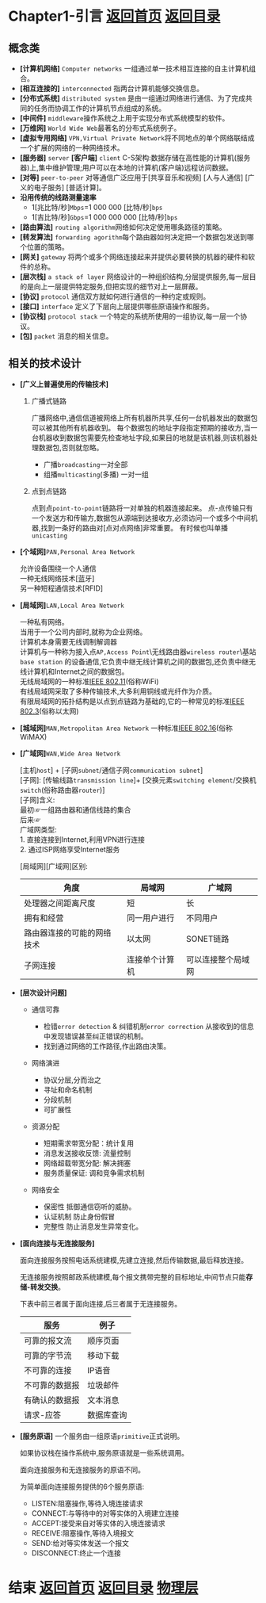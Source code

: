 # Chapter1-引言 [返回首页](../index.md) [返回目录](./day1.md) 

## 概念类
  + **[计算机网络]** ``Computer networks`` 一组通过单一技术相互连接的自主计算机组合。
  + **[相互连接的]** ``interconnected`` 指两台计算机能够交换信息。
  + **[分布式系统]** ``distributed system`` 是由一组通过网络进行通信、为了完成共同的任务而协调工作的计算机节点组成的系统。
  + **[中间件]** ``middleware``操作系统之上用于实现分布式系统模型的软件。
  + **[万维网]** ``World Wide Web``最著名的分布式系统例子。
  + **[虚拟专用网络]** ``VPN,Virtual Private Network``将不同地点的单个网络联结成一个扩展的网络的一种网络技术。
  + **[服务器]** ``server``  **[客户端]** ``client``  C-S架构:数据存储在高性能的计算机(服务器)上,集中维护管理;用户可以在本地的计算机(客户端)远程访问数据。
  + **[对等]** ``peer-to-peer`` 对等通信广泛应用于[共享音乐和视频] [人与人通信]  [广义的电子服务] [普适计算]。
  + **沿用传统的线路测量速率**
     + 1[兆比特/秒]``Mbps``=1 000 000 [比特/秒]``bps``  
     + 1[吉比特/秒]``Gbps``=1 000 000 000 [比特/秒]``bps``  
  + **[路由算法]** ``routing algorithm``网络如何决定使用哪条路径的策略。 
  + **[转发算法]** ``forwarding agorithm``每个路由器如何决定把一个数据包发送到哪个位置的策略。 
  + **[网关]** ``gateway`` 将两个或多个网络连接起来并提供必要转换的机器的硬件和软件的总称。
  + **[层次栈]** ``a stack of layer`` 网络设计的一种组织结构,分层提供服务,每一层目的是向上一层提供特定服务,但把实现的细节对上一层屏蔽。  
  + **[协议]** ``protocol`` 通信双方就如何进行通信的一种约定或规则。  
  + **[接口]** ``interface`` 定义了下层向上层提供哪些原语操作和服务。 
  + **[协议栈]** ``protocol stack`` 一个特定的系统所使用的一组协议,每一层一个协议。 
  + **[包]** ``packet`` 消息的相关信息。 
  
## 相关的技术设计
  + **[广义上普遍使用的传输技术]**
     1. 广播式链路
     
        广播网络中,通信信道被网络上所有机器所共享,任何一台机器发出的数据包可以被其他所有机器收到。
        每个数据包的地址字段指定预期的接收方,当一台机器收到数据包需要先检查地址字段,如果目的地就是该机器,则该机器处理数据包,否则就忽略。
        + 广播``broadcasting``一对全部
        + 组播``multicasting``(多播) 一对一组
     2. 点到点链路
     
        点到点``point-to-point``链路将一对单独的机器连接起来。
        点-点传输只有一个发送方和传输方,数据包从源端到达接收方,必须访问一个或多个中间机器,找到一条好的路由对[点对点网络]非常重要。
        有时候也叫单播``unicasting``

  + **[个域网]**``PAN,Personal Area Network``
    
      允许设备围绕一个人通信   
      一种无线网络技术[蓝牙]   
      另一种短程通信技术[RFID]   

  + **[局域网]**``LAN,Local Area Network``
  
      一种私有网络。  
      当用于一个公司内部时,就称为企业网络。  
      计算机本身需要无线调制解调器  
      计算机与一种称为接入点``AP,Access Point``\无线路由器``wireless router``\基站``base station`` 的设备通信,它负责中继无线计算机之间的数据包,还负责中继无线计算机和Internet之间的数据包。  
      无线局域网的一种标准[IEEE 802.11](https://en.wikipedia.org/wiki/IEEE_802.11)(俗称WiFi)  
      有线局域网采取了多种传输技术,大多利用铜线或光纤作为介质。  
      有限局域网的拓扑结构是以点到点链路为基础的,它的一种常见的标准[IEEE 802.3](https://en.wikipedia.org/wiki/IEEE_802.3)(俗称以太网)  
      
      
  + **[城域网]**``MAN,Metropolitan Area Network``
      一种标准[IEEE 802.16](https://en.wikipedia.org/wiki/IEEE_802.16)(俗称WiMAX)
  
  + **[广域网]**``WAN,Wide Area Network`` 
  
      [主机``host``] +  [子网``subnet``/通信子网``communication subnet``]  
      [子网]: [传输线路``transmission line``]+ [交换元素``switching element``/交换机``switch``(俗称路由器``router``)]  
      [子网]含义:  
         最初☞一组路由器和通信线路的集合   
         后来☞  
      广域网类型:   
          1. 直接连接到Internet,利用VPN进行连接   
          2. 通过ISP网络享受Internet服务
          
      [局域网][广域网]区别:
  
      | 角度 | 局域网 | 广域网 | 
      |--|--|--| 
      | 处理器之间距离尺度  | 短  |  长 | 
      | 拥有和经营  | 同一用户进行  | 不同用户  | 
      | 路由器连接的可能的网络技术  |  以太网 |  SONET链路 | 
      | 子网连接  |  连接单个计算机 |  可以连接整个局域网 | 
  + **[层次设计问题]**
     + 通信可靠  
      
       + 检错``error detection`` & 纠错机制``error correction`` 从接收到的信息中发现错误甚至纠正错误的机制。  
       + 找到通过网络的工作路径,作出路由决策。    
         
     + 网络演进  
      
       + 协议分层,分而治之  
       + 寻址和命名机制  
       + 分段机制  
       + 可扩展性  
         
     + 资源分配  
      
       + 短期需求带宽分配：统计复用  
       + 消息发送接收反馈: 流量控制  
       + 网络超载带宽分配: 解决拥塞  
       + 服务质量保证: 调和竞争需求机制 
       
     + 网络安全  
      
       + 保密性 抵御通信窃听的威胁。  
       + 认证机制 防止身份假冒
       + 完整性 防止消息发生异常变化。  
      
      
 + **[面向连接与无连接服务]**
 
      面向连接服务按照电话系统建模,先建立连接,然后传输数据,最后释放连接。
      
      无连接服务按照邮政系统建模,每个报文携带完整的目标地址,中间节点只能**存储-转发交换**。
      
      下表中前三者属于面向连接,后三者属于无连接服务。
      
      |服务 | 例子|  
      |--|--|  
      | 可靠的报文流 | 顺序页面 |  
      | 可靠的字节流 | 移动下载 |  
      | 不可靠的连接 | IP语音 |  
      | 不可靠的数据报 | 垃圾邮件|  
      | 有确认的数据报 | 文本消息 |  
      | 请求-应答 | 数据库查询 |  
     
     
 + **[服务原语]**
    一个服务由一组原语``primitive``正式说明。  
    
    如果协议栈在操作系统中,服务原语就是一些系统调用。
    
    面向连接服务和无连接服务的原语不同。
    
    为简单面向连接服务提供的6个服务原语:
      + LISTEN:阻塞操作,等待入境连接请求  
      + CONNECT:与等待中的对等实体的入境建立连接  
      + ACCEPT:接受来自对等实体的入境连接请求  
      + RECEIVE:阻塞操作,等待入境报文 
      + SEND:给对等实体发送一个报文  
      + DISCONNECT:终止一个连接

  

# 结束 [返回首页](../index.md) [返回目录](./day1.md) [物理层](./Chapter2.md)
